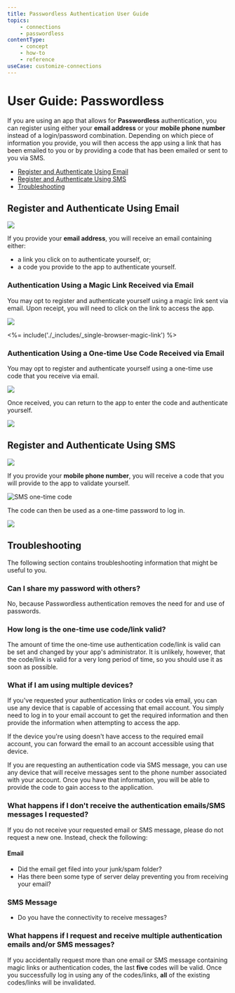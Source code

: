 ```yaml
---
title: Passwordless Authentication User Guide
topics:
    - connections
    - passwordless
contentType:
    - concept
    - how-to
    - reference
useCase: customize-connections
---
```

# User Guide: Passwordless

If you are using an app that allows for **Passwordless** authentication, you can register using either your **email address** or your **mobile phone number** instead of a login/password combination. Depending on which piece of information you provide, you will then access the app using a link that has been emailed to you or by providing a code that has been emailed or sent to you via SMS.

* [Register and Authenticate Using Email](#register-and-authenticate-using-email)
* [Register and Authenticate Using SMS](#register-and-authenticate-using-sms)
* [Troubleshooting](#troubleshooting)

## Register and Authenticate Using Email

![](/media/articles/connections/passwordless/passwordless-email-request-web.png)

If you provide your **email address**, you will receive an email containing either:

* a link you click on to authenticate yourself, or;
* a code you provide to the app to authenticate yourself.

### Authentication Using a Magic Link Received via Email

You may opt to register and authenticate yourself using a magic link sent via email. Upon receipt, you will need to click on the link to access the app.

![](/media/articles/connections/passwordless/passwordless-email-receive-link.png)

<%= include('./_includes/_single-browser-magic-link') %>


### Authentication Using a One-time Use Code Received via Email

You may opt to register and authenticate yourself using a one-time use code that you receive via email.

![](/media/articles/connections/passwordless/passwordless-email-receive-code-web.png)

Once received, you can return to the app to enter the code and authenticate yourself.

![](/media/articles/connections/passwordless/passwordless-email-enter-code-web.png)

## Register and Authenticate Using SMS

![](/media/articles/connections/passwordless/passwordless-sms-enter-phone-web.png)

If you provide your **mobile phone number**, you will receive a code that you will provide to the app to validate yourself.

<div class="phone-mockup"><img src="/media/articles/connections/passwordless/passwordless-sms-receive-code-web.png" alt="SMS one-time code"/></div>

The code can then be used as a one-time password to log in.

![](/media/articles/connections/passwordless/passwordless-sms-enter-code-web.png)

## Troubleshooting

The following section contains troubleshooting information that might be useful to you.

### Can I share my password with others?

No, because Passwordless authentication removes the need for and use of passwords.

### How long is the one-time use code/link valid?

The amount of time the one-time use authentication code/link is valid can be set and changed by your app's administrator. It is unlikely, however, that the code/link is valid for a very long period of time, so you should use it as soon as possible.

### What if I am using multiple devices?

If you've requested your authentication links or codes via email, you can use any device that is capable of accessing that email account. You simply need to log in to your email account to get the required information and then provide the information when attempting to access the app.

If the device you're using doesn't have access to the required email account, you can forward the email to an account accessible using that device.

If you are requesting an authentication code via SMS message, you can use any device that will receive messages sent to the phone number associated with your account. Once you have that information, you will be able to provide the code to gain access to the application.

### What happens if I don't receive the authentication emails/SMS messages I requested?

If you do not receive your requested email or SMS message, please do not request a new one. Instead, check the following:

#### Email

* Did the email get filed into your junk/spam folder?
* Has there been some type of server delay preventing you from receiving your email?

### SMS Message

* Do you have the connectivity to receive messages?

### What happens if I request and receive multiple authentication emails and/or SMS messages?

If you accidentally request more than one email or SMS message containing magic links or authentication codes, the last **five** codes will be valid. Once you successfully log in using any of the codes/links, **all** of the existing codes/links will be invalidated.
